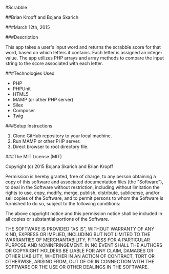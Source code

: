 #Scrabble

##Brian Kropff and Bojana Skarich

###March 12th, 2015

###Description

This app takes a user's input word and returns the scrabble score for that word, based on which letters it contains. Each letter is assigned an integer value. The app utilizes PHP arrays and array methods to compare the input string to the score associated with each letter. 

###Technologies Used

* PHP
* PHPUnit
* HTML5
* MAMP (or other PHP server)
* Silex
* Composer
* Twig

###Setup Instructions

1. Clone GitHub repository to your local machine.
2. Run MAMP or other PHP server.
3. Direct browser to root directory file.

###The MIT License (MIT)

Copyright (c) 2015 Bojana Skarich and Brian Kropff

Permission is hereby granted, free of charge, to any person obtaining a copy of this software and associated documentation files (the "Software"), to deal in the Software without restriction, including without limitation the rights to use, copy, modify, merge, publish, distribute, sublicense, and/or sell copies of the Software, and to permit persons to whom the Software is furnished to do so, subject to the following conditions:

The above copyright notice and this permission notice shall be included in all copies or substantial portions of the Software.

THE SOFTWARE IS PROVIDED "AS IS", WITHOUT WARRANTY OF ANY KIND, EXPRESS OR IMPLIED, INCLUDING BUT NOT LIMITED TO THE WARRANTIES OF MERCHANTABILITY, FITNESS FOR A PARTICULAR PURPOSE AND NONINFRINGEMENT. IN NO EVENT SHALL THE AUTHORS OR COPYRIGHT HOLDERS BE LIABLE FOR ANY CLAIM, DAMAGES OR OTHER LIABILITY, WHETHER IN AN ACTION OF CONTRACT, TORT OR OTHERWISE, ARISING FROM, OUT OF OR IN CONNECTION WITH THE SOFTWARE OR THE USE OR OTHER DEALINGS IN THE SOFTWARE.
